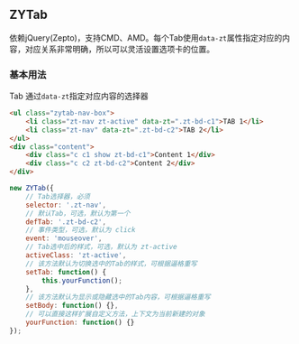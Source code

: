 ## ZYTab
依赖jQuery(Zepto)，支持CMD、AMD。每个Tab使用`data-zt`属性指定对应的内容，对应关系非常明确，所以可以灵活设置选项卡的位置。

### 基本用法
Tab 通过`data-zt`指定对应内容的选择器
```html
<ul class="zytab-nav-box">
	<li class="zt-nav zt-active" data-zt=".zt-bd-c1">TAB 1</li>
	<li class="zt-nav" data-zt=".zt-bd-c2">TAB 2</li>
</ul>
<div class="content">
	<div class="c c1 show zt-bd-c1">Content 1</div>
	<div class="c c2 zt-bd-c2">Content 2</div>
</div>
```


```javascript
new ZYTab({
    // Tab选择器，必须
    selector: '.zt-nav',
    // 默认Tab，可选，默认为第一个
    defTab: '.zt-bd-c2',
    // 事件类型，可选，默认为 click
    event: 'mouseover',
    // Tab选中后的样式，可选，默认为 zt-active
    activeClass: 'zt-active',
    // 该方法默认为切换选中的Tab的样式，可根据逼格重写
    setTab: function() {
        this.yourFunction();
    },
    // 该方法默认为显示或隐藏选中的Tab内容，可根据逼格重写
    setBody: function() {},
    // 可以直接这样扩展自定义方法，上下文为当前新建的对象
    yourFunction: function() {}
});

```
